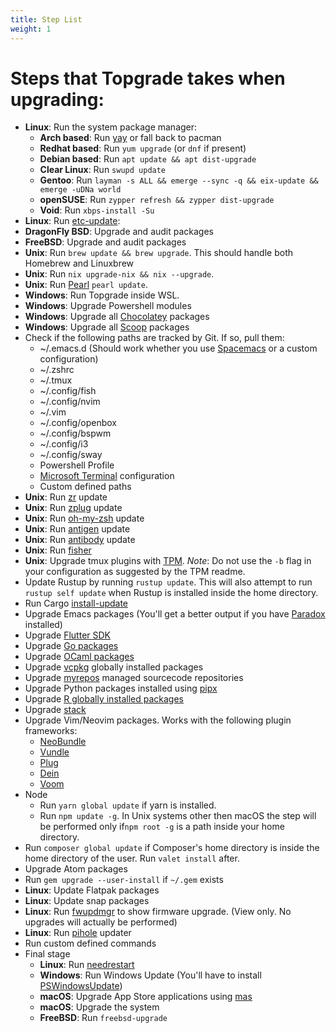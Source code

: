 ```yaml
---
title: Step List
weight: 1
---
```


# Steps that Topgrade takes when upgrading:

- **Linux**: Run the system package manager:
  - **Arch based**: Run [yay](https://github.com/Jguer/yay) or fall back to pacman
  - **Redhat based**: Run `yum upgrade` (or `dnf` if present)
  - **Debian based**: Run `apt update && apt dist-upgrade`
  - **Clear Linux**: Run `swupd update`
  - **Gentoo**: Run `layman -s ALL && emerge --sync -q && eix-update && emerge -uDNa world`
  - **openSUSE**: Run `zypper refresh && zypper dist-upgrade`
  - **Void**: Run `xbps-install -Su`
- **Linux**: Run [etc-update](https://dev.gentoo.org/~zmedico/portage/doc/man/etc-update.1.html):
- **DragonFly BSD**: Upgrade and audit packages
- **FreeBSD**: Upgrade and audit packages
- **Unix**: Run `brew update && brew upgrade`. This should handle both Homebrew and Linuxbrew
- **Unix**: Run `nix upgrade-nix && nix --upgrade`.
- **Unix**: Run [Pearl](https://github.com/pearl-core/pearl) `pearl update`.
- **Windows**: Run Topgrade inside WSL.
- **Windows**: Upgrade Powershell modules
- **Windows**: Upgrade all [Chocolatey](https://chocolatey.org/) packages
- **Windows**: Upgrade all [Scoop](https://scoop.sh) packages
- Check if the following paths are tracked by Git. If so, pull them:
  - ~/.emacs.d (Should work whether you use [Spacemacs](http://spacemacs.org/) or a custom configuration)
  - ~/.zshrc
  - ~/.tmux
  - ~/.config/fish
  - ~/.config/nvim
  - ~/.vim
  - ~/.config/openbox
  - ~/.config/bspwm
  - ~/.config/i3
  - ~/.config/sway
  - Powershell Profile
  - [Microsoft Terminal](https://github.com/microsoft/terminal) configuration
  - Custom defined paths
- **Unix**: Run [zr](https://github.com/jedahan/zr) update
- **Unix**: Run [zplug](https://github.com/zplug/zplug) update
- **Unix**: Run [oh-my-zsh](https://github.com/robbyrussell/oh-my-zsh) update
- **Unix**: Run [antigen](https://github.com/zsh-users/antigen) update
- **Unix**: Run [antibody](https://getantibody.github.io/) update
- **Unix**: Run [fisher](https://github.com/jorgebucaran/fisher)
- **Unix**: Upgrade tmux plugins with [TPM](https://github.com/tmux-plugins/tpm). _Note_: Do not use
  the `-b` flag in your configuration as suggested by the TPM readme.
- Update Rustup by running `rustup update`. This will also attempt to run `rustup self update` when Rustup is installed inside the home directory.
- Run Cargo [install-update](https://github.com/nabijaczleweli/cargo-update)
- Upgrade Emacs packages (You'll get a better output if you have [Paradox](https://github.com/Malabarba/paradox) installed)
- Upgrade [Flutter SDK](https://flutter.dev/docs/development/tools/sdk/upgrading)
- Upgrade [Go packages](https://golang.org/pkg/cmd/go/internal/get/)
- Upgrade [OCaml packages](https://opam.ocaml.org/)
- Upgrade [vcpkg](https://github.com/Microsoft/vcpkg) globally installed packages
- Upgrade [myrepos](https://myrepos.branchable.com/) managed sourcecode repositories
- Upgrade Python packages installed using [pipx](https://github.com/cs01/pipx)
- Upgrade [R globally installed packages](https://github.com/ankane/jetpack)
- Upgrade [stack](https://docs.haskellstack.org/en/stable/README/)
- Upgrade Vim/Neovim packages. Works with the following plugin frameworks:
  - [NeoBundle](https://github.com/Shougo/neobundle.vim)
  - [Vundle](https://github.com/VundleVim/Vundle.vim)
  - [Plug](https://github.com/junegunn/vim-plug)
  - [Dein](https://github.com/Shougo/dein.vim)
  - [Voom](https://github.com/airblade/voom)
- Node
  - Run `yarn global update` if yarn is installed.
  - Run `npm update -g`. In Unix systems other then macOS the step will be
    performed only if`npm root -g` is a path inside your home directory.
- Run `composer global update` if Composer's home directory is inside the home directory of the
  user. Run `valet install` after.
- Upgrade Atom packages
- Run `gem upgrade --user-install` if `~/.gem` exists
- **Linux**: Update Flatpak packages
- **Linux**: Update snap packages
- **Linux**: Run [fwupdmgr](https://github.com/hughsie/fwupd) to show firmware upgrade. (View
  only. No upgrades will actually be performed)
- **Linux**: Run [pihole](https://pi-hole.net/) updater
- Run custom defined commands
- Final stage
  - **Linux**: Run [needrestart](https://github.com/liske/needrestart)
  - **Windows**: Run Windows Update (You'll have to install [PSWindowsUpdate](https://marckean.com/2016/06/01/use-powershell-to-install-windows-updates/))
  - **macOS**: Upgrade App Store applications using [mas](https://github.com/mas-cli/mas)
  - **macOS**: Upgrade the system
  - **FreeBSD**: Run `freebsd-upgrade`
